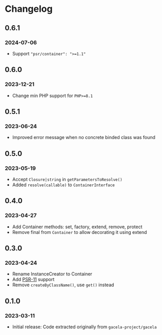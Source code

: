 # Changelog

## 0.6.1
### 2024-07-06

- Support `"psr/container": ">=1.1"`

## 0.6.0
### 2023-12-21

- Change min PHP support for `PHP>=8.1` 

## 0.5.1
### 2023-06-24

- Improved error message when no concrete binded class was found

## 0.5.0
### 2023-05-19

- Accept `Closure|string` in `getParametersToResolve()`
- Added `resolve(callable)` to `ContainerInterface`

## 0.4.0
### 2023-04-27

- Add Container methods: set, factory, extend, remove, protect
- Remove final from `Container` to allow decorating it using extend

## 0.3.0
### 2023-04-24

- Rename InstanceCreator to Container
- Add [PSR-11](https://www.php-fig.org/psr/psr-11/) support
- Remove `createByClassName()`, use `get()` instead

## 0.1.0
### 2023-03-11

- Initial release: Code extracted originally from `gacela-project/gacela`

